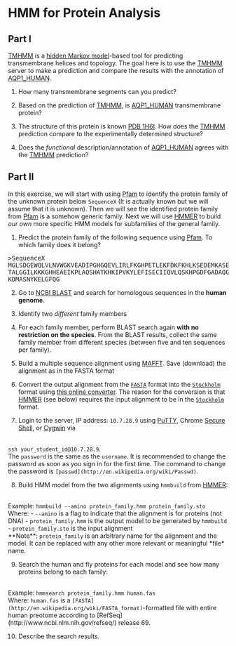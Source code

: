 HMM for Protein Analysis
==

Part I
--
[TMHMM](http://www.cbs.dtu.dk/services/TMHMM/) is a [hidden Markov model](http://en.wikipedia.org/wiki/Hidden_Markov_model)-based tool for predicting transmembrane helices and topology. The goal here is to use the [TMHMM](http://www.cbs.dtu.dk/services/TMHMM/) server to make a prediction and compare the results with the annotation of [AQP1_HUMAN](http://www.uniprot.org/uniprot/P29972).

1. How many transmembrane segments can you predict?

2. Based on the prediction of [TMHMM](http://www.cbs.dtu.dk/services/TMHMM/), is [AQP1_HUMAN](http://www.uniprot.org/uniprot/P29972) transmembrane protein?

3. The structure of this protein is known [PDB 1H6I](http://www.rcsb.org/pdb/explore/explore.do?structureId=1h6i). How does the [TMHMM](http://www.cbs.dtu.dk/services/TMHMM/) prediction compare to the experimentally determined structure?

4. Does the *functional* description/annotation of [AQP1_HUMAN](http://www.uniprot.org/uniprot/P29972) agrees with the [TMHMM](http://www.cbs.dtu.dk/services/TMHMM/) prediction?

Part II
--
In this exercise, we will start with using [Pfam](http://pfam.sanger.ac.uk/search) to identify the protein family of the unknown protein below <code>SequenceX</code> (It is actually known but we will assume that it is unknown). Then we will see the identified protein family from [Pfam](http://pfam.sanger.ac.uk/search) is a somehow generic family. Next we will use [HMMER](http://hmmer.janelia.org/) to build *our own* more specific HMM models for subfamilies of the general family.

1. Predict the protein family of the following sequence using [Pfam](http://pfam.sanger.ac.uk/search). To which family does it belong?
<pre>
>SequenceX
MGLSDGEWQLVLNVWGKVEADIPGHGQEVLIRLFKGHPETLEKFDKFKHLKSEDEMKASEDLKKHGATVL
TALGGILKKKGHHEAEIKPLAQSHATKHKIPVKYLEFISECIIQVLQSKHPGDFGADAQGAMNKALELFR
KDMASNYKELGFQG
</pre>

2. Go to [NCBI BLAST](http://blast.ncbi.nlm.nih.gov/Blast.cgi) and search for homologous sequences in the **human genome**.

3. Identify two *different* family members

4. For each family member, perform BLAST search again **with no restriction on the species**. From the BLAST results, collect the same family member from different species (between five and ten sequences per family).
5. Build a multiple sequence alignment using [MAFFT](http://mafft.cbrc.jp/alignment/server/). Save (download) the alignment as in the FASTA format

6. Convert the output alignment from the <code>[FASTA](http://en.wikipedia.org/wiki/FASTA_format)</code> format into the <code>[Stockholm](http://en.wikipedia.org/wiki/Stockholm_format)</code> format using [this online converter](http://sequenceconversion.bugaco.com/converter/biology/sequences/fasta_to_stockholm.php). The reason for the conversion is that [HMMER](http://hmmer.janelia.org/) (see below) requires the input alignment to be in the <code>[Stockholm](http://en.wikipedia.org/wiki/Stockholm_format)</code> format.

7. Login to the server, IP address: <code>10.7.28.9</code> using [PuTTY](http://www.chiark.greenend.org.uk/~sgtatham/putty/), Chrome [Secure Shell](https://chrome.google.com/webstore/category/apps?hl=en), or [Cygwin](https://www.cygwin.com/) via
<br>
<code>ssh your_student_id@10.7.28.9</code>.
<br>
The <code>password</code> is the same as the <code>username</code>. It is recommended to change the password as soon as you sign in for the first time. The command to change the password is <code>[passwd](http://en.wikipedia.org/wiki/Passwd)</code>.

8. Build HMM model from the two alignments using <code>hmmbuild</code> from [HMMER](http://hmmer.janelia.org/):
<br>
Example: <code>hmmbuild --amino protein_family.hmm protein_family.sto</code>
<br>
Where:
    - <code>--amino</code> is a flag to indicate that the alignment is for proteins (not DNA)
    - <code>protein_family.hmm</code> is the output model to be generated by <code>hmmbuild</code>
    - <code>protein_family.sto</code> is the input alignment
<br>
**Note**: <code>protein_family</code> is an arbitrary name for the alignment and the model. It can be replaced with any other more relevant or meaningful *file* name.

9. Search the human and fly proteins for each model and see how many proteins belong to each family:
<br>
Example: <code>hmmsearch protein_family.hmm human.fas</code>
<br>
Where: <code>human.fas</code> is a <code>[FASTA](http://en.wikipedia.org/wiki/FASTA_format)</code>-formatted file with entire human preotome according to [RefSeq](http://www.ncbi.nlm.nih.gov/refseq/) release 69.

10. Describe the search results.